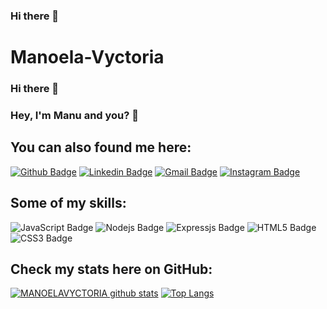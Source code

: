 ### Hi there 👋

# Manoela-Vyctoria

### Hi there 👋


### Hey, I'm Manu and you? 👋


## You can also found me here:

[![Github Badge](https://img.shields.io/badge/GitHub-100000?style=for-the-badge&logo=github&logoColor=white&link=https://github.com/MANOELAVYCTORIA)](https://github.com/MANOELAVYCTORIA) [![Linkedin Badge](https://img.shields.io/badge/LinkedIn-0077B5?style=for-the-badge&logo=linkedin&logoColor=white&link=https://www.linkedin.com/in/manoela-vyctoria-a5446818b/)](https://www.linkedin.com/in/manoela-vyctoria-a5446818b/) [![Gmail Badge](https://img.shields.io/badge/Gmail-D14836?style=for-the-badge&logo=gmail&logoColor=white&link=mailto:manuelavyctoria35@gmail.com)](mailto:manuelavyctoria35@gmail.com) [![Instagram Badge](https://img.shields.io/badge/Instagram-E4405F?style=for-the-badge&logo=instagram&logoColor=white&link=https://www.instagram.com/manuelavyctoria)](https://www.instagram.com/manuelavyctoria)

## Some of my skills:

![JavaScript Badge](https://img.shields.io/badge/JavaScript-F7DF1E?style=for-the-badge&logo=javascript&logoColor=black) ![Nodejs Badge](https://img.shields.io/badge/Node.js-43853D?style=for-the-badge&logo=node.js&logoColor=white) ![Expressjs Badge](https://img.shields.io/badge/Express.js-404D59?style=for-the-badge)
![HTML5 Badge](https://img.shields.io/badge/HTML5-E34F26?style=for-the-badge&logo=html5&logoColor=white) 
![CSS3 Badge](https://img.shields.io/badge/CSS3-1572B6?style=for-the-badge&logo=css3&logoColor=white) 

## Check my stats here on GitHub:

[![MANOELAVYCTORIA github stats](https://github-readme-stats.vercel.app/api?username=MANOELAVYCTORIA&show_icons=true&theme=onedark)](https://github.com/MANOELAVYCTORIA) [![Top Langs](https://github-readme-stats.vercel.app/api/top-langs/?username=MANOELAVYCTORIA&layout=compact&theme=onedark)](https://github.com/MANOELAVYCTORIA)
<!--
**MANOELAVYCTORIA/MANOELAVYCTORIA** is a ✨ _special_ ✨ repository because its `README.md` (this file) appears on your GitHub profile.

